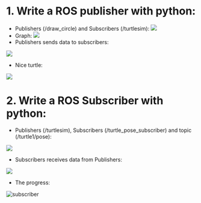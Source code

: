# 1. Write a ROS publisher with python:
+ Publishers (/draw_circle) and Subscribers (/turtlesim):
![](https://i.imgur.com/jSuEieX.png)
+ Graph: 
![](https://i.imgur.com/9aRDT1i.png)
+ Publishers sends data to subscribers: 

![](https://i.imgur.com/H7JazFZ.png)
+ Nice turtle: 

![](https://i.imgur.com/OZ7K72q.png)

# 2. Write a ROS Subscriber with python:
+ Publishers (/turtlesim), Subscribers (/turtle_pose_subscriber) and topic (/turtle1/pose):

![](https://i.imgur.com/OK4dHKR.png)
+ Subscribers receives data from Publishers:

![](https://i.imgur.com/XyzHGxH.png)
+ The progress:

![subscriber](https://user-images.githubusercontent.com/72625679/154030876-69665fe1-e6e9-4e6a-b8f1-037f2410de59.gif)






